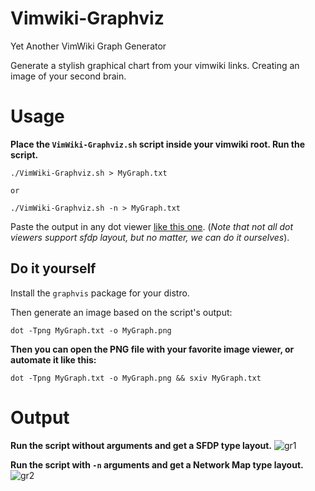 # Vimwiki-Graphviz

Yet Another VimWiki Graph Generator 

Generate a stylish graphical chart from your vimwiki links. Creating an image of your second brain.

# Usage
__Place the `VimWiki-Graphviz.sh` script inside your vimwiki root. Run the script.__
```
./VimWiki-Graphviz.sh > MyGraph.txt

or

./VimWiki-Graphviz.sh -n > MyGraph.txt
```
Paste the output in any dot viewer [like this one](https://dreampuf.github.io/GraphvizOnline/). (_Note that not all dot viewers support sfdp layout, but no matter, we can do it ourselves_).

## Do it yourself

Install the `graphvis` package for your distro.
<br>

Then generate an image based on the script's output:
```
dot -Tpng MyGraph.txt -o MyGraph.png
```
__Then you can open the PNG file with your favorite image viewer, or automate it like this:__
```
dot -Tpng MyGraph.txt -o MyGraph.png && sxiv MyGraph.txt
```

# Output
__Run the script without arguments and get a SFDP type layout.__
![gr1](https://github.com/wolandark/Vimwiki-Graphviz/assets/107309764/d225d612-d577-4245-8fa0-a7142d7ba782)


__Run the script with `-n` arguments and get a Network Map type layout.__
![gr2](https://github.com/wolandark/Vimwiki-Graphviz/assets/107309764/28c75109-b215-455e-9f65-61cfc196f497)
